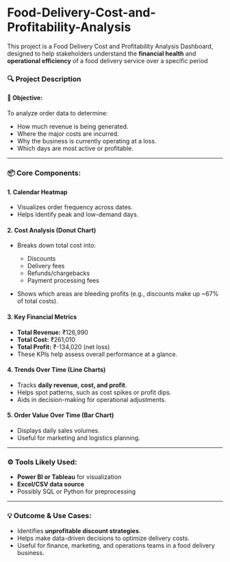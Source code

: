 # Food-Delivery-Cost-and-Profitability-Analysis

This project is a Food Delivery Cost and Profitability Analysis Dashboard, designed to help stakeholders understand the **financial health** and **operational efficiency** of a food delivery service over a specific period


### 🔍 **Project Description**

#### 🎯 **Objective:**

To analyze order data to determine:

* How much revenue is being generated.
* Where the major costs are incurred.
* Why the business is currently operating at a loss.
* Which days are most active or profitable.

---

### 📦 **Core Components:**

#### 1. **Calendar Heatmap**

* Visualizes order frequency across dates.
* Helps identify peak and low-demand days.

#### 2. **Cost Analysis (Donut Chart)**

* Breaks down total cost into:

  * Discounts
  * Delivery fees
  * Refunds/chargebacks
  * Payment processing fees
* Shows which areas are bleeding profits (e.g., discounts make up \~67% of total costs).

#### 3. **Key Financial Metrics**

* **Total Revenue:** ₹126,990
* **Total Cost:** ₹261,010
* **Total Profit:** ₹-134,020 (net loss)
* These KPIs help assess overall performance at a glance.

#### 4. **Trends Over Time (Line Charts)**

* Tracks **daily revenue, cost, and profit**.
* Helps spot patterns, such as cost spikes or profit dips.
* Aids in decision-making for operational adjustments.

#### 5. **Order Value Over Time (Bar Chart)**

* Displays daily sales volumes.
* Useful for marketing and logistics planning.

---

### ⚙️ **Tools Likely Used:**

* **Power BI or Tableau** for visualization
* **Excel/CSV data source**
* Possibly SQL or Python for preprocessing

---

### 💡 **Outcome & Use Cases:**

* Identifies **unprofitable discount strategies**.
* Helps make data-driven decisions to optimize delivery costs.
* Useful for finance, marketing, and operations teams in a food delivery business.
